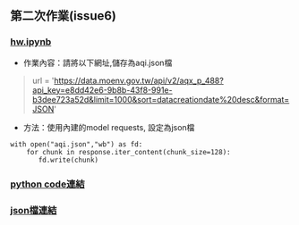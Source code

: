 ## 第二次作業(issue6)
### [hw.ipynb](./hw.ipynb)

- 作業內容：請將以下網址,儲存為aqi.json檔
>url = 'https://data.moenv.gov.tw/api/v2/aqx_p_488?api_key=e8dd42e6-9b8b-43f8-991e-b3dee723a52d&limit=1000&sort=datacreationdate%20desc&format=JSON'

- 方法：使用內建的model requests, 設定為json檔  
```
with open("aqi.json","wb") as fd:  
    for chunk in response.iter_content(chunk_size=128):  
       fd.write(chunk)
```
### [python code連結](./hwcode.py)
### [json檔連結](./aqi.json)